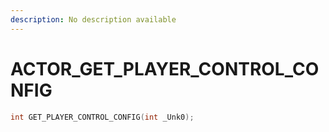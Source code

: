 ```yaml
---
description: No description available 
---
```


# ACTOR\_GET_PLAYER_CONTROL_CONFIG

```cpp
int GET_PLAYER_CONTROL_CONFIG(int _Unk0);
```